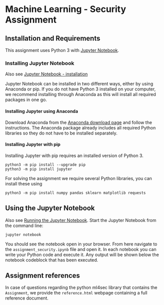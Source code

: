 # Machine Learning - Security Assignment

## Installation and Requirements
This assignment uses Python 3 with [Jupyter Notebook](http://jupyter.org/).

### Installing Jupyter Notebook
Also see [Jupyter Notebook - installation](http://jupyter.org/install)

Jupyter Notebook can be installed in two different ways, either by using Anaconda or pip. If you do not have Python 3 installed on your computer, we recommend installing through Anaconda as this will install all required packages in one go.

#### Installing Jupyter using Anaconda
Download Anaconda from the [Anaconda download page](https://www.anaconda.com/download/) and follow the instructions. The Anaconda package already includes all required Python libraries so they do not have to be installed separately.

#### Installing Jupyter with pip
Installing Jupyter with pip requires an installed version of Python 3.
```
python3 -m pip install --upgrade pip
python3 -m pip install jupyter
```

For solving the assignment we require several Python libraries, you can install these using
```
python3 -m pip install numpy pandas sklearn matplotlib requests
```

## Using the Jupyter Notebook
Also see [Running the Jupyter Notebook](https://jupyter.readthedocs.io/en/latest/running.html).
Start the Jupyter Notebook from the command line:
```
jupyter notebook
```

You should see the notebook open in your browser. From here navigate to the `assignment_security.ipynb` file and open it. In each notebook you can write your Python code and execute it. Any output will be shown below the notebook codeblock that has been executed.

## Assignment references
In case of questions regarding the python ml4sec library that contains the `Assignment`, we provide the `reference.html` webpage containing a full reference document. 

